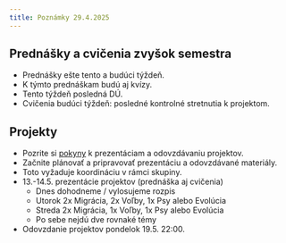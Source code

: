 ```yaml
---
title: Poznámky 29.4.2025
---
```


## Prednášky a cvičenia zvyšok semestra

* Prednášky ešte tento a budúci týždeň.
* K týmto prednáškam budú aj kvízy.
* Tento týždeň posledná DÚ.
* Cvičenia budúci týždeň: posledné kontrolné stretnutia k projektom.


## Projekty

* Pozrite si [pokyny](./Projects.md) k prezentáciam a odovzdávaniu projektov.
* Začnite plánovať a pripravovať prezentáciu a odovzdávané materiály.
* Toto vyžaduje koordináciu v rámci skupiny.
* 13.-14.5. prezentácie projektov (prednáška aj cvičenia)
  * Dnes dohodneme / vylosujeme rozpis
  * Utorok 2x Migrácia, 2x Voľby, 1x Psy alebo Evolúcia
  * Streda 2x Migrácia, 1x Voľby, 1x Psy alebo Evolúcia
  * Po sebe nejdú dve rovnaké témy
* Odovzdanie projektov pondelok 19.5. 22:00.

